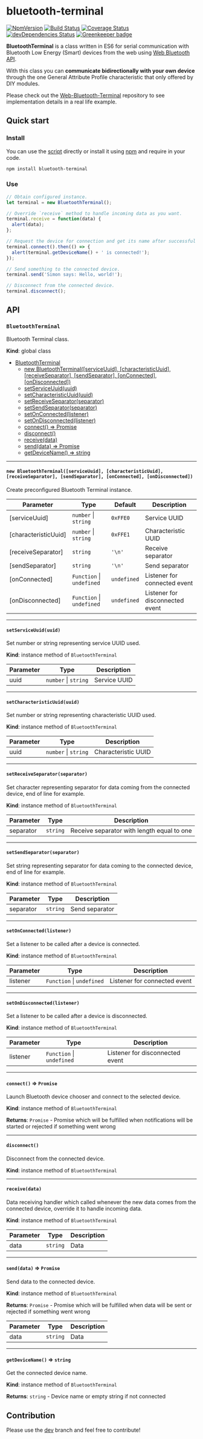 # bluetooth-terminal

[![NpmVersion](https://img.shields.io/npm/v/bluetooth-terminal.svg)](https://www.npmjs.com/package/bluetooth-terminal)
[![Build Status](https://travis-ci.com/loginov-rocks/bluetooth-terminal.svg?branch=master)](https://travis-ci.com/loginov-rocks/bluetooth-terminal)
[![Coverage Status](https://coveralls.io/repos/github/loginov-rocks/bluetooth-terminal/badge.svg?branch=master)](https://coveralls.io/github/loginov-rocks/bluetooth-terminal?branch=master)
[![devDependencies Status](https://david-dm.org/loginov-rocks/bluetooth-terminal/dev-status.svg)](https://david-dm.org/loginov-rocks/bluetooth-terminal?type=dev)
[![Greenkeeper badge](https://badges.greenkeeper.io/loginov-rocks/bluetooth-terminal.svg)](https://greenkeeper.io/)

**BluetoothTerminal** is a class written in ES6 for serial communication with Bluetooth Low Energy (Smart) devices from
the web using [Web Bluetooth API](https://webbluetoothcg.github.io/web-bluetooth/).

With this class you can **communicate bidirectionally with your own device** through the one General Attribute Profile
characteristic that only offered by DIY modules.

Please check out the [Web-Bluetooth-Terminal](https://github.com/loginov-rocks/Web-Bluetooth-Terminal) repository to see
implementation details in a real life example.

## Quick start

### Install

You can use the [script](https://github.com/loginov-rocks/bluetooth-terminal/blob/master/src/BluetoothTerminal.js)
directly or install it using [npm](https://npmjs.com) and require in your code.

```sh
npm install bluetooth-terminal
```

### Use

```js
// Obtain configured instance.
let terminal = new BluetoothTerminal();

// Override `receive` method to handle incoming data as you want.
terminal.receive = function(data) {
  alert(data);
};

// Request the device for connection and get its name after successful connection.
terminal.connect().then(() => {
  alert(terminal.getDeviceName() + ' is connected!');
});

// Send something to the connected device.
terminal.send('Simon says: Hello, world!');

// Disconnect from the connected device.
terminal.disconnect();
```

## API

### `BluetoothTerminal`

Bluetooth Terminal class.

**Kind**: global class

* [BluetoothTerminal](#bluetoothterminal)
  * [new BluetoothTerminal([serviceUuid], [characteristicUuid], [receiveSeparator], [sendSeparator], [onConnected], [onDisconnected])](#new-bluetoothterminalserviceuuid-characteristicuuid-receiveseparator-sendseparator-onconnected-ondisconnected)
  * [setServiceUuid(uuid)](#setserviceuuiduuid)
  * [setCharacteristicUuid(uuid)](#setcharacteristicuuiduuid)
  * [setReceiveSeparator(separator)](#setreceiveseparatorseparator)
  * [setSendSeparator(separator)](#setsendseparatorseparator)
  * [setOnConnected(listener)](#setonconnectedlistener)
  * [setOnDisconnected(listener)](#setondisconnectedlistener)
  * [connect() ⇒ Promise](#connect--promise)
  * [disconnect()](#disconnect)
  * [receive(data)](#receivedata)
  * [send(data) ⇒ Promise](#senddata--promise)
  * [getDeviceName() ⇒ string](#getdevicename--string)

---

#### `new BluetoothTerminal([serviceUuid], [characteristicUuid], [receiveSeparator], [sendSeparator], [onConnected], [onDisconnected])`

Create preconfigured Bluetooth Terminal instance.

| Parameter            | Type                          | Default     | Description                     |
| -------------------- | ----------------------------- | ----------- | ------------------------------- |
| [serviceUuid]        | `number` &#124; `string`      | `0xFFE0`    | Service UUID                    |
| [characteristicUuid] | `number` &#124; `string`      | `0xFFE1`    | Characteristic UUID             |
| [receiveSeparator]   | `string`                      | `'\n'`      | Receive separator               |
| [sendSeparator]      | `string`                      | `'\n'`      | Send separator                  |
| [onConnected]        | `Function` &#124; `undefined` | `undefined` | Listener for connected event    |
| [onDisconnected]     | `Function` &#124; `undefined` | `undefined` | Listener for disconnected event |

---

#### `setServiceUuid(uuid)`

Set number or string representing service UUID used.

**Kind**: instance method of `BluetoothTerminal`

| Parameter | Type                     | Description  |
| --------- | ------------------------ | ------------ |
| uuid      | `number` &#124; `string` | Service UUID |

---

#### `setCharacteristicUuid(uuid)`

Set number or string representing characteristic UUID used.

**Kind**: instance method of `BluetoothTerminal`

| Parameter | Type                     | Description         |
| --------- | ------------------------ | ------------------- |
| uuid      | `number` &#124; `string` | Characteristic UUID |

---

#### `setReceiveSeparator(separator)`

Set character representing separator for data coming from the connected device, end of line for example.

**Kind**: instance method of `BluetoothTerminal`

| Parameter | Type     | Description                                |
| --------- | -------- | ------------------------------------------ |
| separator | `string` | Receive separator with length equal to one |

---

#### `setSendSeparator(separator)`

Set string representing separator for data coming to the connected device, end of line for example.

**Kind**: instance method of `BluetoothTerminal`

| Parameter | Type     | Description    |
| --------- | -------- | -------------- |
| separator | `string` | Send separator |

---

#### `setOnConnected(listener)`

Set a listener to be called after a device is connected.

**Kind**: instance method of `BluetoothTerminal`

| Parameter | Type                          | Description                  |
| --------- | ----------------------------- | ---------------------------- |
| listener  | `Function` &#124; `undefined` | Listener for connected event |

---

#### `setOnDisconnected(listener)`

Set a listener to be called after a device is disconnected.

**Kind**: instance method of `BluetoothTerminal`

| Parameter | Type                          | Description                     |
| --------- | ----------------------------- | ------------------------------- |
| listener  | `Function` &#124; `undefined` | Listener for disconnected event |

---

#### `connect()` ⇒ `Promise`

Launch Bluetooth device chooser and connect to the selected device.

**Kind**: instance method of `BluetoothTerminal`

**Returns**: `Promise` - Promise which will be fulfilled when notifications will be started or rejected if something
went wrong

---

#### `disconnect()`

Disconnect from the connected device.

**Kind**: instance method of `BluetoothTerminal`

---

#### `receive(data)`

Data receiving handler which called whenever the new data comes from the connected device, override it to handle
incoming data.

**Kind**: instance method of `BluetoothTerminal`

| Parameter | Type     | Description |
| --------- | -------- | ----------- |
| data      | `string` | Data        |

---

#### `send(data)` ⇒ `Promise`

Send data to the connected device.

**Kind**: instance method of `BluetoothTerminal`

**Returns**: `Promise` - Promise which will be fulfilled when data will be sent or rejected if something went wrong

| Parameter | Type     | Description |
| --------- | -------- | ----------- |
| data      | `string` | Data        |

---

#### `getDeviceName()` ⇒ `string`

Get the connected device name.

**Kind**: instance method of `BluetoothTerminal`

**Returns**: `string` - Device name or empty string if not connected

## Contribution

Please use the [dev](https://github.com/loginov-rocks/bluetooth-terminal/tree/dev) branch and feel free to contribute!
